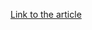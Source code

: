 [Link to the article](https://www.infostealers.com/report/infostealers-weekly-report-2024-11-11-2024-11-18/)
